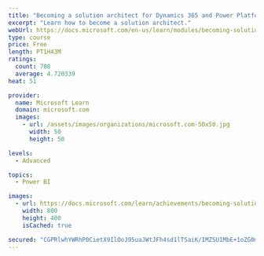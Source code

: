 ```yaml
---
title: "Becoming a solution architect for Dynamics 365 and Power Platform"
excerpt: "Learn how to become a solution architect."
webUrl: https://docs.microsoft.com/en-us/learn/modules/becoming-solution-architect/
type: course
price: Free
length: PT1H43M
ratings:
  count: 708
  average: 4.720339
heat: 51

provider:
  name: Microsoft Learn
  domain: microsoft.com
  images:
    - url: /assets/images/organizations/microsoft.com-50x50.jpg
      width: 50
      height: 50

levels:
  - Advanced

topics:
  - Power BI

images:
  - url: https://docs.microsoft.com/learn/achievements/becoming-solution-architect-social.png
    width: 800
    height: 400
    isCached: true

secured: "CGPRlwhYWRhP0CietX9IlOoJ95uaJWtJFh4sd1lTSaiK/IMZSU1MbE+1oZG0mk0RYoCvgIddvF9+QQNo4qcjsRGZBV4hHLoi1tT6sxFa9MzsBTfb4aM3upasfyQmuJEs6Kh9Rh7dKGjopiBu5AaNh81I65WjdjPBZwFrPIWemJpqfQjtVTc9WbqC6cGtnPGyDDRNEVBRXD6waHEDp2KcPIJxN5vEE1JHqej+IXB5ks3WRAi/+uz1Xr8/Psy71V9YzIj6FvOnqHpRa47w+jx3912Vt5eUrZ5wV53vpHwJpf1mawoVCt3kWOtchGGMp5E32Y8FfftskcEwRXLdaQSVhpW24HcHbJkWrxarxEEfPhFVrlfRTc9thso5wsLeFlLo5HpI3EaOy9Bhzhc2DgtvsvvoPn83Tj75jqlKrRmsL+4=;DD9JUvWHF0UEsqdA2gMrvw=="
---
```


